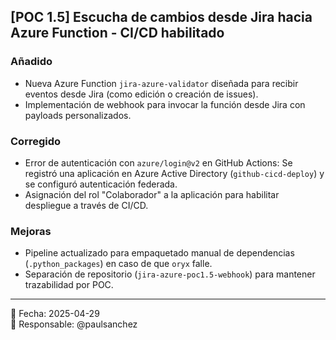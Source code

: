 ## [POC 1.5] Escucha de cambios desde Jira hacia Azure Function - CI/CD habilitado

### Añadido
- Nueva Azure Function `jira-azure-validator` diseñada para recibir eventos desde Jira (como edición o creación de issues).
- Implementación de webhook para invocar la función desde Jira con payloads personalizados.

### Corregido
- Error de autenticación con `azure/login@v2` en GitHub Actions: Se registró una aplicación en Azure Active Directory (`github-cicd-deploy`) y se configuró autenticación federada.
- Asignación del rol "Colaborador" a la aplicación para habilitar despliegue a través de CI/CD.

### Mejoras
- Pipeline actualizado para empaquetado manual de dependencias (`.python_packages`) en caso de que `oryx` falle.
- Separación de repositorio (`jira-azure-poc1.5-webhook`) para mantener trazabilidad por POC.

---

📅 Fecha: 2025-04-29  
👤 Responsable: @paulsanchez  
